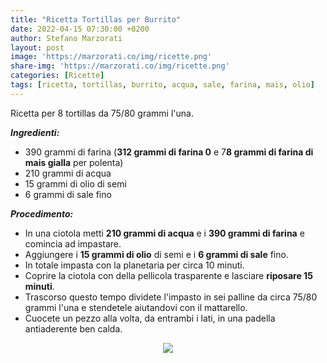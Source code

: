 ```yaml
---
title: "Ricetta Tortillas per Burrito"
date: 2022-04-15 07:30:00 +0200
author: Stefano Marzorati
layout: post
image: 'https://marzorati.co/img/ricette.png'
share-img: 'https://marzorati.co/img/ricette.png'
categories: [Ricette]
tags: [ricetta, tortillas, burrito, acqua, sale, farina, mais, olio]
---
```

Ricetta per 8 tortillas da 75/80 grammi l'una.   

***Ingredienti:***   

* 390 grammi di farina (**312 grammi di farina 0** e 7**8 grammi di farina di mais gialla** per polenta)
* 210 grammi di acqua
* 15 grammi di olio di semi
* 6 grammi di sale fino

***Procedimento:***   

* In una ciotola metti **210 grammi di acqua** e i **390 grammi di farina** e comincia ad impastare.
* Aggiungere i **15 grammi di olio** di semi e i **6 grammi di sale** fino.
* In totale impasta con la planetaria per circa 10 minuti.
* Coprire la ciotola con della pellicola trasparente e lasciare **riposare 15 minuti**. 
* Trascorso questo tempo dividete l'impasto in sei palline da circa 75/80 grammi l'una e stendetele aiutandovi con il mattarello.
* Cuocete un pezzo alla volta, da entrambi i lati, in una padella antiaderente ben calda.

<p align="center">
  <img src="https://marzorati.co/img/post/Tortillas.webp">
</p>   
